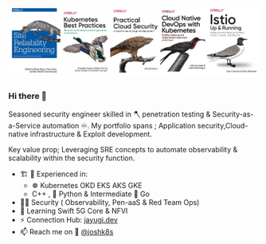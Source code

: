 <img src="https://github.com/Jayugi/jayugi/raw/master/SRE.jpg" />

### Hi there 👋
Seasoned security engineer skilled in 🪓 penetration testing & Security-as-a-Service automation ♾️.
My portfolio spans ; Application security,Cloud-native infrastructure & Exploit development.

Key value prop; 
Leveraging SRE concepts to automate observability & scalability within the security function.


-  🏗️ 🧰 Experienced in:
	  -   ☸️ Kubernetes OKD EKS AKS GKE
	  -  C++  , 🐍 Python & Intermediate 🐹 Go	
- 🐱‍👤 Security ( Observability, Pen-aaS & Red Team Ops) 
- 🌱 Learning Swift 5G Core & NFVI
- ⚡ Connection Hub: [jayugi.dev](https://dev.to/jayugi)
- 📫 Reach me on 🦜 [@joshk8s](https://twitter.com/joshk8s) 
